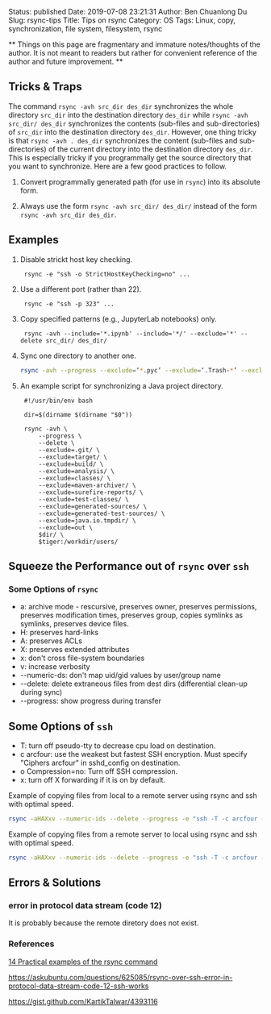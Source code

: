 Status: published
Date: 2019-07-08 23:21:31
Author: Ben Chuanlong Du
Slug: rsync-tips
Title: Tips on rsync
Category: OS
Tags: Linux, copy, synchronization, file system, filesystem, rsync

**
Things on this page are
fragmentary and immature notes/thoughts of the author.
It is not meant to readers
but rather for convenient reference of the author and future improvement.
**

## Tricks & Traps

The command `rsync -avh src_dir des_dir` synchronizes the whole directory `src_dir` 
into the destination directory `des_dir`
while `rsync -avh src_dir/ des_dir` synchronizes the contents 
(sub-files and sub-directories) of `src_dir`
into the destination directory `des_dir`.
However, 
one thing tricky is that `rsync -avh . des_dir` synchronizes the content 
(sub-files and sub-directories) of the current directory 
into the destination directory `des_dir`.
This is especially tricky if you programmally get the source directory that you want to synchronize.
Here are a few good practices to follow.

1. Convert programmally generated path (for use in `rsync`) into its absolute form.

2. Always use the form `rsync -avh src_dir/ des_dir/` instead of the form `rsync -avh src_dir des_dir`.

## Examples

1. Disable strickt host key checking. 

        rsync -e "ssh -o StrictHostKeyChecking=no" ...

2. Use a different port (rather than 22).

        rsync -e "ssh -p 323" ...

3. Copy specified patterns (e.g., JupyterLab notebooks) only.

        rsync -avh --include='*.ipynb' --include='*/' --exclude='*' --delete src_dir/ des_dir/

4. Sync one directory to another one. 
    ```Bash
    rsync -avh --progress --exclude=‘*.pyc’ --exclude=‘.Trash-*’ --exclude=‘lost+found’ --delete $tiger:/workdir/ /workdir/
    ```

5. An example script for synchronizing a Java project directory.

        #!/usr/bin/env bash

        dir=$(dirname $(dirname "$0"))

        rsync -avh \
            --progress \
            --delete \
            --exclude=.git/ \
            --exclude=target/ \
            --exclude=build/ \
            --exclude=analysis/ \
            --exclude=classes/ \
            --exclude=maven-archiver/ \
            --exclude=surefire-reports/ \
            --exclude=test-classes/ \
            --exclude=generated-sources/ \
            --exclude=generated-test-sources/ \
            --exclude=java.io.tmpdir/ \
            --exclude=out \
            $dir/ \
            $tiger:/workdir/users/

## Squeeze the Performance out of `rsync` over `ssh`

### Some Options of `rsync`

- a: archive mode - rescursive, preserves owner, preserves permissions, preserves modification times, preserves group, copies symlinks as symlinks, preserves device files.
- H: preserves hard-links
- A: preserves ACLs
- X: preserves extended attributes
- x: don't cross file-system boundaries
- v: increase verbosity
- --numeric-ds: don't map uid/gid values by user/group name
- --delete: delete extraneous files from dest dirs (differential clean-up during sync)
- --progress: show progress during transfer

## Some Options of `ssh`

- T: turn off pseudo-tty to decrease cpu load on destination.
- c arcfour: use the weakest but fastest SSH encryption. Must specify "Ciphers arcfour" in sshd_config on destination.
- o Compression=no: Turn off SSH compression.
- x: turn off X forwarding if it is on by default.

Example of copying files from local to a remote server using rsync and ssh with optimal speed.
```sh
rsync -aHAXxv --numeric-ids --delete --progress -e "ssh -T -c arcfour -o Compression=no -x" user@remote_host:source_dir dest_dir
```
Example of copying files from a remote server to local using rsync and ssh with optimal speed.
```sh
rsync -aHAXxv --numeric-ids --delete --progress -e "ssh -T -c arcfour -o Compression=no -x" source_dir user@remote_host:dest_dir]
```




## Errors & Solutions

### error in protocol data stream (code 12)
It is probably because the remote diretory does not exist.

### References

[14 Practical examples of the rsync command](http://www.librebyte.net/en/gnulinux/14-practical-examples-of-the-rsync-command/)

https://askubuntu.com/questions/625085/rsync-over-ssh-error-in-protocol-data-stream-code-12-ssh-works

https://gist.github.com/KartikTalwar/4393116
